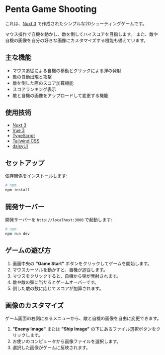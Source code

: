 # Penta Game Shooting

これは、[Nuxt 3](https://nuxt.com/) で作成されたシンプルな2Dシューティングゲームです。

マウス操作で自機を動かし、敵を倒してハイスコアを目指します。
また、敵や自機の画像を自分の好きな画像にカスタマイズする機能も備えています。

## 主な機能

- マウス追従による自機の移動とクリックによる弾の発射
- 敵の自動出現と攻撃
- 敵を倒した際のスコア加算機能
- スコアランキング表示
- 敵と自機の画像をアップロードして変更する機能

## 使用技術

- [Nuxt 3](https://nuxt.com/)
- [Vue 3](https://vuejs.org/)
- [TypeScript](https://www.typescriptlang.org/)
- [Tailwind CSS](https://tailwindcss.com/)
- [daisyUI](https://daisyui.com/)

## セットアップ

依存関係をインストールします:

```bash
# npm
npm install
```

## 開発サーバー

開発サーバーを `http://localhost:3000` で起動します:

```bash
# npm
npm run dev
```

## ゲームの遊び方

1.  画面中央の **"Game Start"** ボタンをクリックしてゲームを開始します。
2.  マウスカーソルを動かすと、自機が追従します。
3.  マウスをクリックすると、自機から弾が発射されます。
4.  敵や敵の弾に当たるとゲームオーバーです。
5.  倒した敵の数に応じてスコアが加算されます。

## 画像のカスタマイズ

ゲーム画面の右側にあるメニューから、敵と自機の画像を自由に変更できます。

1.  **"Enemy Image"** または **"Ship Image"** の下にあるファイル選択ボタンをクリックします。
2.  お使いのコンピュータから画像ファイルを選択します。
3.  選択した画像がゲームに反映されます。